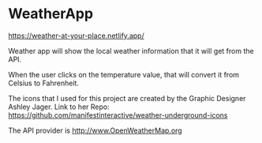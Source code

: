 # WeatherApp
https://weather-at-your-place.netlify.app/

Weather app will show the local weather information that it will get from the API.

When the user clicks on the temperature value, that will convert it from Celsius to Fahrenheit.

The icons that I used for this project are created by the Graphic Designer Ashley Jager.
Link to her Repo: https://github.com/manifestinteractive/weather-underground-icons

The API provider is http://www.OpenWeatherMap.org
